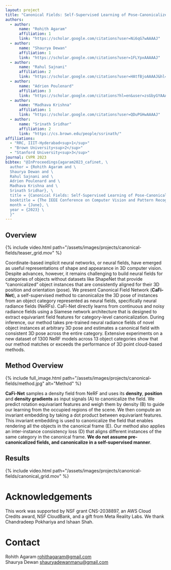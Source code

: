 ```yaml
---
layout: project
title: "Canonical Fields: Self-Supervised Learning of Pose-Canonicalized Neural Fields"
authors:
  - author:
      name: "Rohith Agaram"
      affiliation: 1
      link: "https://scholar.google.com/citations?user=Ni6qG7wAAAAJ"
  - author:
      name: "Shaurya Dewan"
      affiliation: 1
      link: "https://scholar.google.com/citations?user=1FLYpxAAAAAJ"
  - author:
      name: "Rahul Sajnani"
      affiliation: 2
      link: "https://scholar.google.com/citations?user=HAtfBjoAAAAJ&hl=en&oi=ao"
  - author:
      name: "Adrien Poulenard"
      affiliation: 3
      link: "https://scholar.google.com/citations?hl=en&user=zsGbyGYAAAAJ"
  - author:
      name: "Madhava Krishna"
      affiliation: 1
      link: "https://scholar.google.com/citations?user=QDuPGHwAAAAJ"
  - author:
      name: "Srinath Sridhar"
      affiliation: 2
      link: "https://cs.brown.edu/people/ssrinath/"
affiliations:
  - "RRC, IIIT-Hyderabad<sup>1</sup>"
  - "Brown University<sup>2</sup>"
  - "Stanford University<sup>3</sup>"
journal: CVPR 2023
bibtex: "@InProceedings{agaram2023_cafinet, \
  author = {Rohith Agaram and \
  Shaurya Dewan and \
  Rahul Sajnani and \
  Adrien Poulenard and \
  Madhava Krishna and \
  Srinath Sridhar}, \
  title = {Canonical Fields: Self-Supervised Learning of Pose-Canonicalized Neural Fields}, \
  booktitle = {The IEEE Conference on Computer Vision and Pattern Recognition (CVPR)}, \
  month = {June}, \
  year = {2023} \
  }"
---
```


## Overview

{% include video.html path="/assets/images/projects/canonical-fields/teaser_grid.mov" %}

Coordinate-based implicit neural networks, or neural fields, have emerged as useful representations of shape and appearance in 3D computer vision. Despite advances, however, it remains challenging to build neural fields for categories of objects without datasets like ShapeNet that provide “canonicalized” object instances that are consistently aligned for their 3D position and orientation (pose). We present Canonical Field Network (<b>CaFi-Net</b>), a self-supervised method to canonicalize the 3D pose of instances from an object category represented as neural fields, specifically neural radiance fields (NeRFs). CaFi-Net directly learns from continuous and noisy radiance fields using a Siamese network architecture that is designed to extract equivariant field features for category-level canonicalization. During inference, our method takes pre-trained neural radiance fields of novel object instances at arbitrary 3D pose and estimates a canonical field with consistent 3D pose across the entire category. Extensive experiments on a new dataset of 1300 NeRF models across 13 object categories show that our method matches or exceeds the performance of 3D point cloud-based methods.

## Method Overview

{% include full_image.html path="/assets/images/projects/canonical-fields/method.jpg" alt="Method" %}

<b>CaFi-Net</b> samples a density field from NeRF and uses its <b>density</b>, <b>position</b> and <b>density gradients</b> as input signals (A) to canonicalize the field. We predict rotation equivariant features and weigh them by density (B) to guide our learning from the occupied regions of the scene. We then compute an invariant embedding by taking a dot product between equivariant features. This invariant embedding is used to canonicalize the field that enables rendering all the objects in the canonical frame (E). Our method also applies an inter-instance consistency loss (D) that aligns different instances of the same category in the canonical frame. <b>We do not assume pre-canonicalized fields, and canonicalize in a self-supervised manner</b>.

## Results

{% include video.html path="/assets/images/projects/canonical-fields/canonical_grid.mov" %}

# Acknowledgements

This work was supported by NSF grant CNS-2038897, an AWS Cloud Credits award, NSF CloudBank, and a gift from Meta Reality Labs. We thank Chandradeep Pokhariya and Ishaan Shah.

# Contact

Rohith Agaram rohithagaram@gmail.com \
Shaurya Dewan shauryadewanmanu@gmail.com
